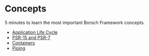 # Concepts

5 minutes to learn the most important Borsch Framework concepts.

* [Application Life Cycle](/concepts/application-life-cycle)
* [PSR-15 and PSR-7](/concepts/psr-15-and-psr-7)
* [Containers](/concepts/containers)
* [Piping](/concepts/piping)